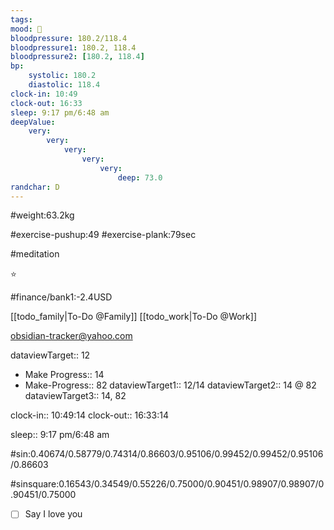 ```yaml
---
tags: 
mood: 🙁
bloodpressure: 180.2/118.4
bloodpressure1: 180.2, 118.4
bloodpressure2: [180.2, 118.4]
bp:
    systolic: 180.2
    diastolic: 118.4
clock-in: 10:49
clock-out: 16:33
sleep: 9:17 pm/6:48 am
deepValue: 
    very: 
        very: 
            very: 
                very: 
                    very: 
                        deep: 73.0
randchar: D
---
```


#weight:63.2kg

#exercise-pushup:49
#exercise-plank:79sec

#meditation

⭐


#finance/bank1:-2.4USD

[[todo_family|To-Do @Family]]
[[todo_work|To-Do @Work]]

obsidian-tracker@yahoo.com


dataviewTarget:: 12
- Make Progress:: 14
- Make-Progress:: 82
dataviewTarget1:: 12/14
dataviewTarget2:: 14 @ 82
dataviewTarget3:: 14, 82

clock-in:: 10:49:14
clock-out:: 16:33:14

sleep:: 9:17 pm/6:48 am

#sin:0.40674/0.58779/0.74314/0.86603/0.95106/0.99452/0.99452/0.95106/0.86603

#sinsquare:0.16543/0.34549/0.55226/0.75000/0.90451/0.98907/0.98907/0.90451/0.75000

- [ ] Say I love you

